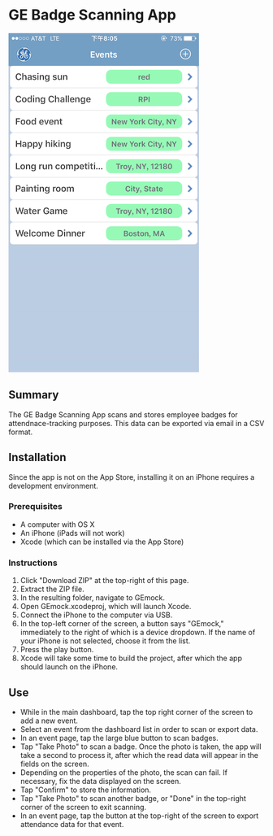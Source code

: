 # GE Badge Scanning App
![App screenshot](https://raw.githubusercontent.com/aprilxiao/GE-Badge-Scan/master/screenshot.png "")

## Summary
The GE Badge Scanning App scans and stores employee badges for attendnace-tracking purposes. This data can be exported via email in a CSV format.

## Installation
Since the app is not on the App Store, installing it on an iPhone requires a development environment.

### Prerequisites
* A computer with OS X
* An iPhone (iPads will not work)
* Xcode (which can be installed via the App Store)

### Instructions
1. Click "Download ZIP" at the top-right of this page.
2. Extract the ZIP file.
3. In the resulting folder, navigate to GEmock.
4. Open GEmock.xcodeproj, which will launch Xcode.
5. Connect the iPhone to the computer via USB.
6. In the top-left corner of the screen, a button says "GEmock," immediately to the right of which is a device dropdown. If the name of your iPhone is not selected, choose it from the list.
7. Press the play button.
8. Xcode will take some time to build the project, after which the app should launch on the iPhone.

## Use
* While in the main dashboard, tap the top right corner of the screen to add a new event.
* Select an event from the dashboard list in order to scan or export data.
* In an event page, tap the large blue button to scan badges.
* Tap "Take Photo" to scan a badge. Once the photo is taken, the app will take a second to process it, after which the read data will appear in the fields on the screen. 
* Depending on the properties of the photo, the scan can fail. If necessary, fix the data displayed on the screen.
* Tap "Confirm" to store the information.
* Tap "Take Photo" to scan another badge, or "Done" in the top-right corner of the screen to exit scanning.
* In an event page, tap the button at the top-right of the screen to export attendance data for that event.
